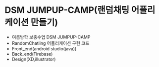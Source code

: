# DSM JUMPUP-CAMP(랜덤채팅 어플리케이션 만들기)
- 여름방학 보충수업 DSM JUMPUP-CAMP
- RandomChatiing 어플리케이션 구현 코드
 - Front_end(android studio(java))
 - Back_end(Firebase)
 - Design(XD,illustrator)
